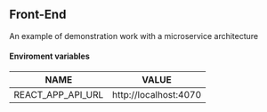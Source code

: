 ## Front-End

An example of demonstration work with a microservice architecture

#### Enviroment variables

| **NAME**          | **VALUE**             |
| ----------------- | --------------------- |
| REACT_APP_API_URL | http://localhost:4070 |
